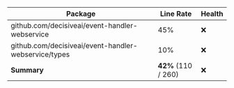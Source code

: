 Package | Line Rate | Health
-------- | --------- | ------
github.com/decisiveai/event-handler-webservice | 45% | ❌
github.com/decisiveai/event-handler-webservice/types | 10% | ❌
**Summary** | **42%** (110 / 260) | ❌
